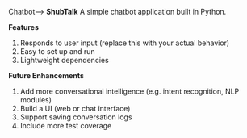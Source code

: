 Chatbot--> **ShubTalk**
A simple chatbot application built in Python.

**Features**
  1. Responds to user input (replace this with your actual behavior)
  2. Easy to set up and run
  3.  Lightweight dependencies 

**Future Enhancements**
  1. Add more conversational intelligence (e.g. intent recognition, NLP modules)
  2. Build a UI (web or chat interface)
  3. Support saving conversation logs
  4. Include more test coverage

  
